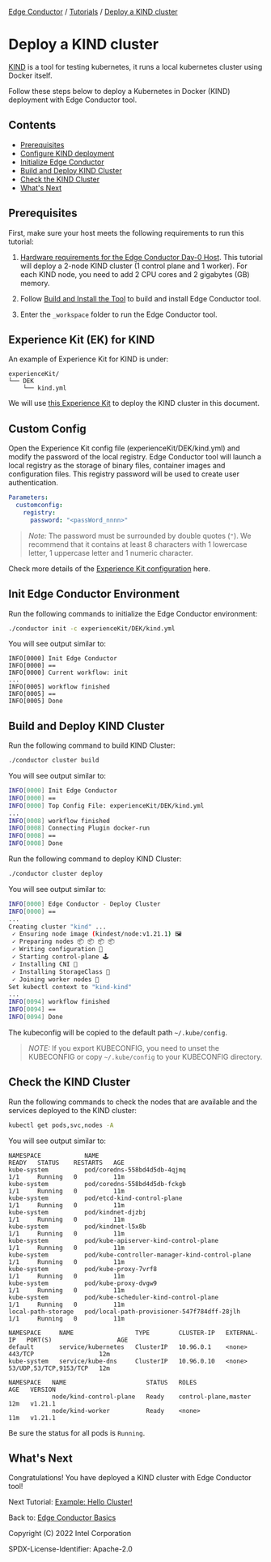 [Edge Conductor]: https://github.com/intel/edge-conductor
[Tutorials]: ../index.md
[Deploy a KIND cluster]: ./deploy_a_kind_cluster.md

[Edge Conductor] / [Tutorials] / [Deploy a KIND cluster]

# Deploy a KIND cluster

[KIND](https://github.com/kubernetes-sigs/kind) is a tool for testing kubernetes, it runs a local kubernetes cluster using Docker itself.

Follow these steps below to deploy a Kubernetes in Docker (KIND) deployment with Edge Conductor tool.

## Contents

* [Prerequisites](#prerequisites)
* [Configure KIND deployment](#configure-kind-deployment)
* [Initialize Edge Conductor](#initialize-edge-conductor)
* [Build and Deploy KIND Cluster](#build-and-deploy-kind-cluster)
* [Check the KIND Cluster](#check-the-kind-cluster)
* [What's Next](#whats-next)

## Prerequisites

First, make sure your host meets the following requirements to run this tutorial:

1. [Hardware requirements for the Edge Conductor Day-0 Host](../../../README.md#hw-requirements-for-edge-conductor-day-0-host). This tutorial will deploy a 2-node KIND cluster (1 control plane and 1 worker). For each KIND node, you need to add 2 CPU cores and 2 gigabytes (GB) memory.

2. Follow [Build and Install the Tool](./how_to_install_tools.md#build-and-install-the-tool) to build and install Edge Conductor tool.

3. Enter the `_workspace` folder to run the Edge Conductor tool.

## Experience Kit (EK) for KIND

An example of Experience Kit for KIND is under:

```shell
experienceKit/
└── DEK
    └── kind.yml
```

We will use [this Experience Kit](../../experienceKit/DEK/kind.yml) to deploy the KIND cluster in this document.

## Custom Config

Open the Experience Kit config file (experienceKit/DEK/kind.yml) and modify the password of the local registry. Edge Conductor tool will launch a local registry as the storage of binary files, container images and configuration files. This registry password will be used to create user authentication.


```yaml
Parameters:
  customconfig:
    registry:
      password: "<passWord_nnnn>"
```

> *Note:* The password must be surrounded by double quotes (`"`). We recommend that it contains at least 8 characters with 1 lowercase letter, 1 uppercase letter and 1 numeric character.

Check more details of the [Experience Kit configuration](../../guides/ec-configurations.md) here.

## Init Edge Conductor Environment

Run the following commands to initialize the Edge Conductor environment:

```bash
./conductor init -c experienceKit/DEK/kind.yml
```

You will see output similar to:

```shell
INFO[0000] Init Edge Conductor
INFO[0000] ==
INFO[0000] Current workflow: init
...
INFO[0005] workflow finished
INFO[0005] ==
INFO[0005] Done
```

## Build and Deploy KIND Cluster

Run the following command to build KIND Cluster:

```bash
./conductor cluster build
```

You will see output similar to:

```bash
INFO[0000] Init Edge Conductor
INFO[0000] ==
INFO[0000] Top Config File: experienceKit/DEK/kind.yml
...
INFO[0008] workflow finished
INFO[0008] Connecting Plugin docker-run
INFO[0008] ==
INFO[0008] Done
```

Run the following command to deploy KIND Cluster:

```bash
./conductor cluster deploy
```

You will see output similar to:

```bash
INFO[0000] Edge Conductor - Deploy Cluster
INFO[0000] ==
...
Creating cluster "kind" ...
 ✓ Ensuring node image (kindest/node:v1.21.1) 🖼
 ✓ Preparing nodes 📦 📦 📦 📦
 ✓ Writing configuration 📜
 ✓ Starting control-plane 🕹️
 ✓ Installing CNI 🔌
 ✓ Installing StorageClass 💾
 ✓ Joining worker nodes 🚜
Set kubectl context to "kind-kind"
...
INFO[0094] workflow finished
INFO[0094] ==
INFO[0094] Done
```

The kubeconfig will be copied to the default path `~/.kube/config`.

> *NOTE:*  If you export KUBECONFIG, you need to unset the KUBECONFIG or copy
`~/.kube/config` to your KUBECONFIG directory.

## Check the KIND Cluster

Run the following commands to check the nodes that are available and the
services deployed to the KIND cluster:

```bash
kubectl get pods,svc,nodes -A
```

You will see output similar to:

```shell
NAMESPACE            NAME                                             READY   STATUS    RESTARTS   AGE
kube-system          pod/coredns-558bd4d5db-4qjmq                     1/1     Running   0          11m
kube-system          pod/coredns-558bd4d5db-fckgb                     1/1     Running   0          11m
kube-system          pod/etcd-kind-control-plane                      1/1     Running   0          11m
kube-system          pod/kindnet-djzbj                                1/1     Running   0          11m
kube-system          pod/kindnet-l5x8b                                1/1     Running   0          11m
kube-system          pod/kube-apiserver-kind-control-plane            1/1     Running   0          11m
kube-system          pod/kube-controller-manager-kind-control-plane   1/1     Running   0          11m
kube-system          pod/kube-proxy-7vrf8                             1/1     Running   0          11m
kube-system          pod/kube-proxy-dvgw9                             1/1     Running   0          11m
kube-system          pod/kube-scheduler-kind-control-plane            1/1     Running   0          11m
local-path-storage   pod/local-path-provisioner-547f784dff-28jlh      1/1     Running   0          11m

NAMESPACE     NAME                 TYPE        CLUSTER-IP   EXTERNAL-IP   PORT(S)                  AGE
default       service/kubernetes   ClusterIP   10.96.0.1    <none>        443/TCP                  12m
kube-system   service/kube-dns     ClusterIP   10.96.0.10   <none>        53/UDP,53/TCP,9153/TCP   12m

NAMESPACE   NAME                      STATUS   ROLES                  AGE   VERSION
            node/kind-control-plane   Ready    control-plane,master   12m   v1.21.1
            node/kind-worker          Ready    <none>                 11m   v1.21.1
```

Be sure the status for all pods is `Running`.

## What's Next

Congratulations! You have deployed a KIND cluster with Edge Conductor tool!

Next Tutorial: [Example: Hello Cluster!](../samples/hello-cluster.md)

Back to: [Edge Conductor Basics](./index.md)

Copyright (C) 2022 Intel Corporation

SPDX-License-Identifier: Apache-2.0
